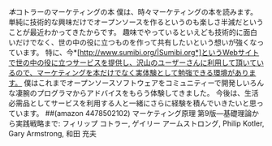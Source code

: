 *本*コトラーのマーケティングの本
僕は、時々マーケティングの本を読みます。
単純に技術的な興味だけでオープンソースを作るというのも楽しさ半減だということが最近わかってきたからです。
趣味でやっているといえども技術的に面白いだけでなく、世の中の役に立つものを作って共有したいという想いが強くなっています。
特に、今*[http://www.sumibi.org/|Sumibi.org*]というWebサイトで世の中の役に立つサービスを提供し、沢山のユーザーさんに利用して頂いているので、マーケティングを本だけでなく実体験として勉強できる環境があります。
僕はこれまでオープンソースソフトウェアをコミュニティーで開発しいろんな凄腕のプログラマからアドバイスをもらう体験してきました。
今後は、生活必需品としてサービスを利用する人と一緒にさらに経験を積んでいきたいと思っています。
##(amazon 4478502102)  マーケティング原理 第9版―基礎理論から実践戦略まで: フィリップ コトラー, ゲイリー アームストロング, Philip Kotler, Gary Armstrong, 和田 充夫
